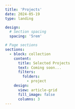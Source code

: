 ```yaml
---
title: 'Projects'
date: 2024-05-19
type: landing

design:
  # Section spacing
  spacing: '5rem'

# Page sections
sections:
  - block: collection
    content:
      title: Selected Projects
      text: Coming soon...
      filters:
        folders:
          - project
    design:
      view: article-grid
      fill_image: false
      columns: 3
---
```

